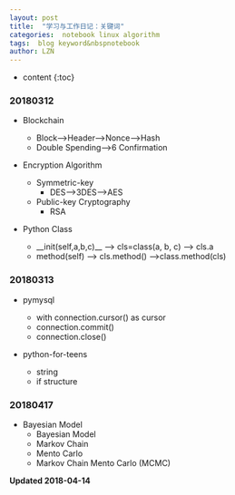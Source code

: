 ```yaml
---
layout: post
title:  "学习与工作日记：关键词"
categories:  notebook linux algorithm
tags:  blog keyword&nbspnotebook
author: LZN
---
```


* content
{:toc}

### 20180312

* Blockchain
    * Block-->Header-->Nonce-->Hash
    * Double Spending-->6 Confirmation

* Encryption Algorithm
    * Symmetric-key
        * DES-->3DES-->AES
    * Public-key Cryptography
        * RSA

* Python Class
    * \_\_init(self,a,b,c)\_\_ --> cls=class(a, b, c) --> cls.a
    * method(self) --> cls.method() -->class.method(cls)


### 20180313

* pymysql
    * with connection.cursor() as cursor
    * connection.commit()
    * connection.close()

* python-for-teens
    * string
    * if structure

### 20180417

* Bayesian Model
    * Bayesian Model
    * Markov Chain
    * Mento Carlo
    * Markov Chain Mento Carlo (MCMC)

**Updated 2018-04-14**
